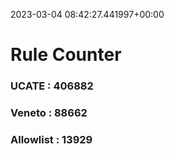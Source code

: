 2023-03-04 08:42:27.441997+00:00
# Rule Counter 
 ### UCATE : 406882

 ### Veneto : 88662

 ### Allowlist : 13929